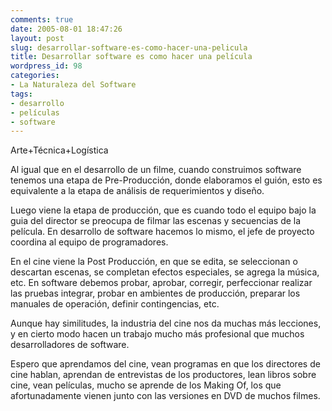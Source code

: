 ```yaml
---
comments: true
date: 2005-08-01 18:47:26
layout: post
slug: desarrollar-software-es-como-hacer-una-pelicula
title: Desarrollar software es como hacer una película
wordpress_id: 98
categories:
- La Naturaleza del Software
tags:
- desarrollo
- películas
- software
---
```


Arte+Técnica+Logística

Al igual que en el desarrollo de un filme, cuando construimos software tenemos una etapa de Pre-Producción, donde elaboramos el guión, esto es equivalente a la etapa de análisis de requerimientos y diseño.

Luego viene la etapa de producción, que es cuando todo el equipo bajo la guia del director se preocupa de filmar las escenas y secuencias de la película. En desarrollo de software hacemos lo mismo, el jefe de proyecto coordina al equipo de programadores.

En el cine viene la Post Producción, en que se edita, se seleccionan o descartan escenas, se completan efectos especiales, se agrega la música, etc. En software debemos probar, aprobar, corregir, perfeccionar realizar las pruebas integrar, probar en ambientes de producción, preparar los manuales de operación, definir contingencias, etc.

Aunque hay similitudes, la industria del cine nos da muchas más lecciones, y en cierto modo hacen un trabajo mucho más profesional que muchos desarrolladores de software.

Espero que aprendamos del cine, vean programas en que los directores de cine hablan, aprendan de entrevistas de los productores, lean libros sobre cine, vean películas, mucho se aprende de los Making Of, los que afortunadamente vienen junto con las versiones en DVD de muchos filmes.



